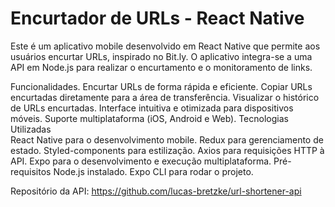 # Encurtador de URLs - React Native
Este é um aplicativo mobile desenvolvido em React Native que permite aos usuários encurtar URLs, inspirado no Bit.ly. O aplicativo integra-se a uma API em Node.js para realizar o encurtamento e o monitoramento de links.

Funcionalidades.
Encurtar URLs de forma rápida e eficiente.
Copiar URLs encurtadas diretamente para a área de transferência.
Visualizar o histórico de URLs encurtadas.
Interface intuitiva e otimizada para dispositivos móveis.
Suporte multiplataforma (iOS, Android e Web).
Tecnologias Utilizadas      
React Native para o desenvolvimento mobile.
Redux para gerenciamento de estado.
Styled-components para estilização.
Axios para requisições HTTP à API.
Expo para o desenvolvimento e execução multiplataforma.
Pré-requisitos
Node.js instalado.
Expo CLI para rodar o projeto.

Repositório da API: https://github.com/lucas-bretzke/url-shortener-api
